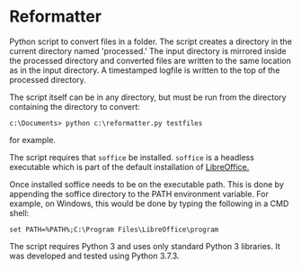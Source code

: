 # Reformatter #

Python script to convert files in a folder. The script creates a
directory in the current directory named 'processed.' The input
directory is mirrored inside the processed directory and converted
files are written to the same location as in the input directory. A
timestamped logfile is written to the top of the processed directory.

The script itself can be in any directory, but must be run from the
directory containing the directory to convert:

`c:\Documents> python c:\reformatter.py testfiles`

for example.

The script requires that `soffice` be installed. `soffice` is a
headless executable which is part of the default installation of
[LibreOffice.](https://www.libreoffice.org "LibreOffice site")

Once installed soffice needs to be on the executable path. This is
done by appending the soffice directory to the PATH environment
variable. For example, on Windows, this would be done by typing the
following in a CMD shell:

`set PATH=%PATH%;C:\Program Files\LibreOffice\program`

The script requires Python 3 and uses only standard Python 3
libraries. It was developed and tested using Python 3.7.3.
